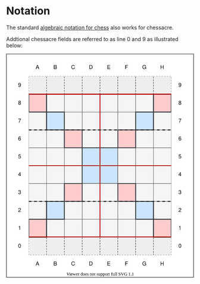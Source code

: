 # Notation

The standard [algebraic notation for chess](https://en.wikipedia.org/wiki/Algebraic_notation_(chess)) also works for chessacre.

Addtional chessacre fields are referred to as line 0 and 9 as illustrated below:

![algebraic-notation](_algebraic-notation.drawio.svg)
